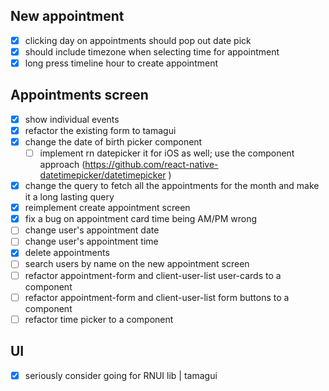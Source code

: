## New appointment

- [x] clicking day on appointments should pop out date pick
- [x] should include timezone when selecting time for appointment
- [x] long press timeline hour to create appointment

## Appointments screen

- [x] show individual events
- [x] refactor the existing form to tamagui
- [x] change the date of birth picker component
  - [ ] implement rn datepicker it for iOS as well; use the component approach (https://github.com/react-native-datetimepicker/datetimepicker )
- [x] change the query to fetch all the appointments for the month and make it a long lasting query
- [x] reimplement create appointment screen
- [x] fix a bug on appointment card time being AM/PM wrong
- [ ] change user's appointment date
- [ ] change user's appointment time
- [x] delete appointments
- [ ] search users by name on the new appointment screen
- [ ] refactor appointment-form and client-user-list user-cards to a component
- [ ] refactor appointment-form and client-user-list form buttons to a component
- [ ] refactor time picker to a component

## UI

- [x] seriously consider going for RNUI lib | tamagui
